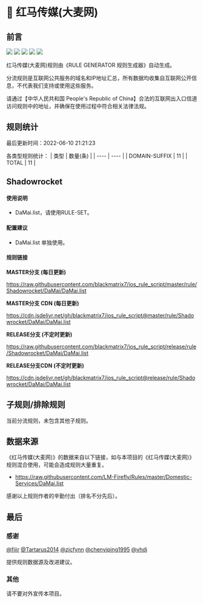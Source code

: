 # 🧸 红马传媒(大麦网)

## 前言

![](https://shields.io/badge/-移除重复规则-ff69b4) ![](https://shields.io/badge/-DOMAIN与DOMAIN--SUFFIX合并-green) ![](https://shields.io/badge/-DOMAIN--SUFFIX间合并-critical) ![](https://shields.io/badge/-DOMAIN--SUFFIX与DOMAIN--KEYWORD合并-blue) ![](https://shields.io/badge/-IP--CIDR(6)合并-blueviolet) 

红马传媒(大麦网)规则由《RULE GENERATOR 规则生成器》自动生成。

分流规则是互联网公共服务的域名和IP地址汇总，所有数据均收集自互联网公开信息，不代表我们支持或使用这些服务。

请通过【中华人民共和国 People's Republic of China】合法的互联网出入口信道访问规则中的地址，并确保在使用过程中符合相关法律法规。

## 规则统计

最后更新时间：2022-06-10 21:21:23

各类型规则统计：
| 类型 | 数量(条)  | 
| ---- | ----  |
| DOMAIN-SUFFIX | 11  | 
| TOTAL | 11  | 


## Shadowrocket 

#### 使用说明
- DaMai.list，请使用RULE-SET。

#### 配置建议
- DaMai.list 单独使用。

#### 规则链接
**MASTER分支 (每日更新)**

https://raw.githubusercontent.com/blackmatrix7/ios_rule_script/master/rule/Shadowrocket/DaMai/DaMai.list

**MASTER分支 CDN (每日更新)**

https://cdn.jsdelivr.net/gh/blackmatrix7/ios_rule_script@master/rule/Shadowrocket/DaMai/DaMai.list

**RELEASE分支 (不定时更新)**

https://raw.githubusercontent.com/blackmatrix7/ios_rule_script/release/rule/Shadowrocket/DaMai/DaMai.list

**RELEASE分支CDN (不定时更新)**

https://cdn.jsdelivr.net/gh/blackmatrix7/ios_rule_script@release/rule/Shadowrocket/DaMai/DaMai.list

## 子规则/排除规则


当前分流规则，未包含其他子规则。

## 数据来源

《红马传媒(大麦网)》的数据来自以下链接，如与本项目的《红马传媒(大麦网)》规则混合使用，可能会造成规则大量重复。

- https://raw.githubusercontent.com/LM-Firefly/Rules/master/Domestic-Services/DaMai.list


感谢以上规则作者的辛勤付出（排名不分先后）。

## 最后

### 感谢

[@fiiir](https://github.com/fiiir) [@Tartarus2014](https://github.com/Tartarus2014) [@zjcfynn](https://github.com/zjcfynn) [@chenyiping1995](https://github.com/chenyiping1995) [@vhdj](https://github.com/vhdj)

提供规则数据源及改进建议。

### 其他

请不要对外宣传本项目。